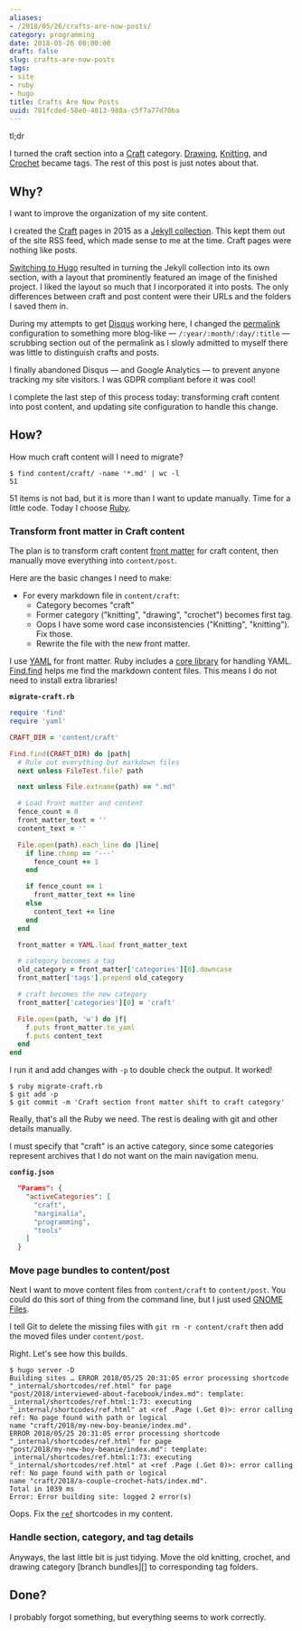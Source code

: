 ```yaml
---
aliases:
- /2018/05/26/crafts-are-now-posts/
category: programming
date: 2018-05-26 00:00:00
draft: false
slug: crafts-are-now-posts
tags:
- site
- ruby
- hugo
title: Crafts Are Now Posts
uuid: 781fcded-58e0-4813-988a-c5f7a77d70ba
---
```


[Craft]: /categories/craft
[Drawing]: /tags/drawing
[Knitting]: /tags/knitting
[Crochet]: /tags/crochet

<aside class="admonition tldr">
<p class="admonition-title">tl;dr</p>

I turned the craft section into a [Craft][] category. [Drawing][], [Knitting][], and [Crochet][]
became tags. The rest of this post is just notes about that.

</aside>

<!--more-->

## Why?

I want to improve the organization of my site content.

I created the [Craft][] pages in 2015 as a [Jekyll collection][]. This kept them out of the site RSS feed,
which made sense to me at the time. Craft pages were nothing like posts.

[Switching to Hugo][] resulted in turning the Jekyll collection into its own section, with a layout that
prominently featured an image of the finished project. I liked the layout so much that I incorporated
it into posts. The only differences between craft and post content were their URLs and the folders I saved them
in.

During my attempts to get [Disqus][] working here, I changed the [permalink][] configuration to something more
blog-like — `/:year/:month/:day/:title` — scrubbing section out of the permalink as I slowly admitted to
myself there was little to distinguish crafts and posts.

<aside class="admonition">

I finally abandoned Disqus — and Google Analytics — to prevent anyone tracking my site visitors.
I was GDPR compliant before it was cool!

</aside>

I complete the last step of this process today: transforming craft content into post content, and updating
site configuration to handle this change.

[Craft]: /categories/craft
[Jekyll collection]: /post/2015/07/making-a-jekyll-collection
[Switching to Hugo]: /post/2015/09/next-hugo
[Disqus]: /tags/disqus
[permalink]: http://gohugo.io/content-management/urls/#permalinks

## How?

How much craft content will I need to migrate?

    $ find content/craft/ -name '*.md' | wc -l
    51

51 items is not bad, but it is more than I want to update manually. Time for a little code. Today I choose [Ruby][].

[Ruby]: /tags/ruby

### Transform front matter in Craft content

The plan is to transform craft content [front matter][] for craft content, then manually move everything into
`content/post`.

Here are the basic changes I need to make:

* For every markdown file in `content/craft`:
  * Category becomes "craft"
  * Former category ("knitting", "drawing", "crochet") becomes first tag.
  * Oops I have some word case inconsistencies ("Knitting", "knitting"). Fix those.
  * Rewrite the file with the new front matter.

I use [YAML][] for front matter. Ruby includes a [core library][] for handling YAML. [Find.find][] helps me
find the markdown content files. This means I do not need to install extra libraries!

[YAML]: http://yaml.org/
[front matter]: http://gohugo.io/content-management/front-matter/
[core library]: http://ruby-doc.org/stdlib-2.5.1/libdoc/yaml/rdoc/YAML.html
[Find.find]: http://ruby-doc.org/stdlib-2.5.1/libdoc/find/rdoc/Find.html#method-c-find

**`migrate-craft.rb`**

``` ruby
require 'find'
require 'yaml'

CRAFT_DIR = 'content/craft'

Find.find(CRAFT_DIR) do |path|
  # Rule out everything but markdown files
  next unless FileTest.file? path

  next unless File.extname(path) == ".md"

  # Load front matter and content
  fence_count = 0
  front_matter_text = ''
  content_text = ''

  File.open(path).each_line do |line|
    if line.chomp == '---'
      fence_count += 1
    end

    if fence_count == 1
      front_matter_text += line
    else
      content_text += line
    end
  end

  front_matter = YAML.load front_matter_text

  # category becomes a tag
  old_category = front_matter['categories'][0].downcase
  front_matter['tags'].prepend old_category

  # craft becomes the new category
  front_matter['categories'][0] = 'craft'

  File.open(path, 'w') do |f|
    f.puts front_matter.to_yaml
    f.puts content_text
  end
end
```

I run it and add changes with `-p` to double check the output. It worked!

    $ ruby migrate-craft.rb
    $ git add -p
    $ git commit -m 'Craft section front matter shift to craft category'

Really, that's all the Ruby we need. The rest is dealing with git and other details manually.

I must specify that "craft" is an active category, since some categories represent archives that I do not want
on the main navigation menu.

**`config.json`**

``` json
  "Params": {
    "activeCategories": [
      "craft",
      "marginalia",
      "programming",
      "tools"
    ]
  }
```

### Move page bundles to content/post

Next I want to move content files from `content/craft` to `content/post`. You could do this sort of thing from
the command line, but I just used [GNOME Files][].

[GNOME Files]: https://wiki.gnome.org/Apps/Files

I tell Git to delete the missing files with `git rm -r content/craft` then add the moved files under `content/post`.

Right. Let's see how this builds.

    $ hugo server -D
    Building sites … ERROR 2018/05/25 20:31:05 error processing shortcode "_internal/shortcodes/ref.html" for page
    "post/2018/interviewed-about-facebook/index.md": template: _internal/shortcodes/ref.html:1:73: executing
    "_internal/shortcodes/ref.html" at <ref .Page (.Get 0)>: error calling ref: No page found with path or logical
    name "craft/2018/my-new-boy-beanie/index.md".
    ERROR 2018/05/25 20:31:05 error processing shortcode "_internal/shortcodes/ref.html" for page
    "post/2018/my-new-boy-beanie/index.md": template: _internal/shortcodes/ref.html:1:73: executing
    "_internal/shortcodes/ref.html" at <ref .Page (.Get 0)>: error calling ref: No page found with path or logical
    name "craft/2018/a-couple-crochet-hats/index.md".
    Total in 1039 ms
    Error: Error building site: logged 2 error(s)

Oops. Fix the [`ref`][] shortcodes in my content.

[`ref`]: http://gohugo.io/content-management/shortcodes/#ref-and-relref

### Handle section, category, and tag details

Anyways, the last little bit is just tidying. Move the old knitting, crochet, and drawing category [branch
bundles][] to corresponding tag folders.

## Done?

I probably forgot something, but everything seems to work correctly.